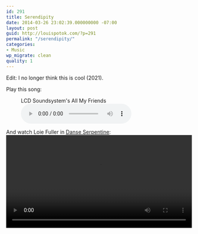 ```yaml
---
id: 291
title: Serendipity
date: 2014-03-26 23:02:39.000000000 -07:00
layout: post
guid: http://louispotok.com/?p=291
permalink: "/serendipity/"
categories:
- Music
wp_migrate: clean
quality: 1
---
```


Edit: I no longer think this is cool (2021).

Play this song:

<figure>
<figcaption>LCD Soundsystem's All My Friends</figcaption>
<audio controls src="/assets/audio/LCD Soundsystem, 'All my friends'-uDRLW748j68.opus">
Your browser does not support the <code>audio</code> element.
</audio>
</figure>


And watch Loie Fuller in [Danse Serpentine](https://en.wikipedia.org/wiki/Serpentine_dance):
<video controls width="100%" src="/assets/video/Loïe Fuller dans La danse Serpentine-YA1RV2R4cgg.webm">
Sorry, your browser doesn't support this video.
</video>
